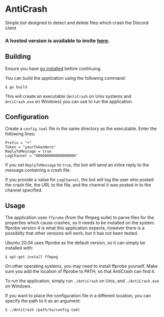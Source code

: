 # AntiCrash

Simple bot designed to detect and delete files which crash the Discord client

### A hosted version is available to invite [here](https://discord.com/oauth2/authorize?client_id=839625900860899368&permissions=93184&scope=bot).

## Building

Ensure you have [go installed](https://golang.org/doc/install) before continuing.

You can build the application using the following command:

```
$ go build
```

This will create an executable (`AntiCrash` on Unix systems and `AntiCrash.exe` on Windows) you can use to run the application.

## Configuration

Create a `config.toml` file in the same directory as the executable. Enter the following lines:

```
Prefix = "+"
Token = "yourTokenHere"
ReplyToMessage = true
LogChannel = "000000000000000000"
```

If you set `ReplyToMessage` to `true`, the bot will send an inline reply to the message containing a crash file.

If you provide a value for `LogChannel`, the bot will log the user who posted the crash file, the URL to the file, and the channel it was posted in to the channel specified.

## Usage

The application uses `ffprobe` (from the ffmpeg suite) to parse files for the properties which cause crashes, so it needs to be installed on the system. 
ffprobe version 4 is what this application expects, however there is a possiblity that other versions will work, but it has not been tested.

Ubuntu 20.04 uses ffprobe as the default version, so it can simply be installed with:

```
$ apt-get install ffmpeg
```

On other operating systems, you may need to install ffprobe yourself. Make sure you add the location of ffprobe to PATH, so that AntiCrash can find it.

To run the application, simply run `./AntiCrash` on Unix, and `./AntiCrash.exe` on Windows. 

If you want to place the configuration file in a different location, you can specify the path to it as an argument: 

```
$ ./AntiCrash /path/to/config.toml
```